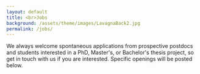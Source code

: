 ```yaml
---
layout: default
title: <br>Jobs
background: /assets/theme/images/LavagnaBack2.jpg
permalink: /jobs/
---
```


We always welcome spontaneous applications from prospective postdocs and students interested in a PhD, Master's, or Bachelor's thesis project, so get in touch with us if you are interested. Specific openings will be posted below. 
